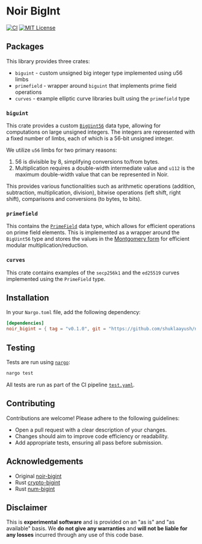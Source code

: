 # Noir BigInt

[![CI][ci-shield]][ci-url]
[![MIT License][license-shield]][license-url]

## Packages

This library provides three crates:

- `biguint` - custom unsigned big integer type implemented using u56 limbs 
- `primefield` - wrapper around `biguint` that implements prime field operations
- `curves` - example elliptic curve libraries built using the `primefield` type

### `biguint`

This crate provides a custom [`BigUint56`](./crates/biguint/src/lib.nr) data type, allowing for computations on large unsigned integers. The integers are represented with a fixed number of limbs, each of which is a 56-bit unsigned integer.

We utilize `u56` limbs for two primary reasons:

1. 56 is divisible by 8, simplifying conversions to/from bytes.
2. Multiplication requires a double-width intermediate value and `u112` is the maximum double-width value that can be represented in Noir.

This provides various functionalities such as arithmetic operations (addition, subtraction, multiplication, division), bitwise operations (left shift, right shift), comparisons and conversions (to bytes, to bits).

### `primefield`

This contains the [`PrimeField`](./crates/biguint/src/lib.nr) data type, which allows for efficient operations on prime field elements. This is implemented as a wrapper around the `BigUint56` type and stores the values in the [Montgomery form](https://en.wikipedia.org/wiki/Montgomery_modular_multiplication) for efficient modular multiplication/reduction.

### `curves`

This crate contains examples of the `secp256k1` and the `ed25519` curves implemented using the `PrimeField` type.

## Installation

In your `Nargo.toml` file, add the following dependency:

```toml
[dependencies]
noir_bigint = { tag = "v0.1.0", git = "https://github.com/shuklaayush/noir-bigint" }
```

## Testing

Tests are run using [`nargo`](https://noir-lang.org/dev/getting_started/nargo_installation/):

```bash
nargo test
```

All tests are run as part of the CI pipeline [`test.yaml`](./.github/workflows/test.yaml).

## Contributing

Contributions are welcome! Please adhere to the following guidelines:

- Open a pull request with a clear description of your changes.
- Changes should aim to improve code efficiency or readability.
- Add appropriate tests, ensuring all pass before submission.

## Acknowledgements

- Original [noir-bigint](https://github.com/okuyiga/noir-bigint)
- Rust [crypto-bigint](https://github.com/RustCrypto/crypto-bigint)
- Rust [num-bigint](https://github.com/rust-num/num-bigint)

## Disclaimer

This is **experimental software** and is provided on an "as is" and "as available" basis. We **do not give any warranties** and **will not be liable for any losses** incurred through any use of this code base.

[ci-shield]: https://img.shields.io/github/actions/workflow/status/shuklaayush/noir-bigint/test.yaml?branch=main&label=tests
[ci-url]: https://github.com/shuklaayush/noir-bigint/actions/workflows/test.yaml

[license-shield]: https://img.shields.io/badge/License-MIT-green.svg
[license-url]: https://github.com/shuklaayush/noir-bigint/blob/main/LICENSE
